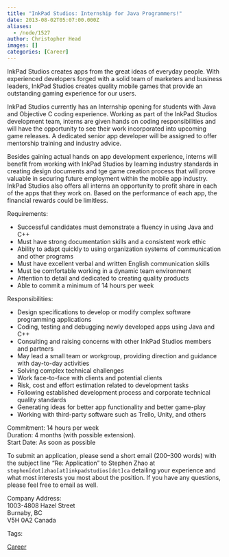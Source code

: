```yaml
---
title: "InkPad Studios: Internship for Java Programmers!"
date: 2013-08-02T05:07:00.000Z
aliases:
  - /node/1527
author: Christopher Head
images: []
categories: [Career]
---
```


InkPad Studios creates apps from the great ideas of everyday people. With experienced developers forged with a solid team of marketers and business leaders, InkPad Studios creates quality mobile games that provide an outstanding gaming experience for our users.

InkPad Studios currently has an Internship opening for students with Java and Objective C coding experience. Working as part of the InkPad Studios development team, interns are given hands on coding responsibilities and will have the opportunity to see their work incorporated into upcoming game releases. A dedicated senior app developer will be assigned to offer mentorship training and industry advice.

Besides gaining actual hands on app development experience, interns will benefit from working with InkPad Studios by learning industry standards in creating design documents and tge game creation process that will prove valuable in securing future employment within the mobile app industry. InkPad Studios also offers all interns an opportunity to profit share in each of the apps that they work on. Based on the performance of each app, the financial rewards could be limitless.

Requirements:

*   Successful candidates must demonstrate a fluency in using Java and C++
*   Must have strong documentation skills and a consistent work ethic
*   Ability to adapt quickly to using organization systems of communication and other programs
*   Must have excellent verbal and written English communication skills
*   Must be comfortable working in a dynamic team environment
*   Attention to detail and dedicated to creating quality products
*   Able to commit a minimum of 14 hours per week

Responsibilities:

*   Design specifications to develop or modify complex software programming applications
*   Coding, testing and debugging newly developed apps using Java and C++
*   Consulting and raising concerns with other InkPad Studios members and partners
*   May lead a small team or workgroup, providing direction and guidance with day-to-day activities
*   Solving complex technical challenges
*   Work face-to-face with clients and potential clients
*   Risk, cost and effort estimation related to development tasks
*   Following established development process and corporate technical quality standards
*   Generating ideas for better app functionality and better game-play
*   Working with third-party software such as Trello, Unity, and others

Commitment: 14 hours per week \
Duration: 4 months (with possible extension). \
Start Date: As soon as possible

To submit an application, please send a short email (200–300 words) with the subject line “Re: Application” to Stephen Zhao at `stephen[dot]zhao[at]inkpadstudios[dot]ca` detailing your experience and what most interests you most about the position. If you have any questions, please feel free to email as well.

Company Address: \
1003-4808 Hazel Street \
Burnaby, BC \
V5H 0A2 Canada

Tags: 

[Career](/career)
